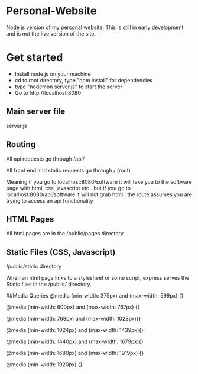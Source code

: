 # Personal-Website
Node js version of my personal website. This is still in early development and is not the live version of the site.

# Get started
- Install node js on your machine
- cd to root directory, type "npm install" for dependencies
- type "nodemon server.js" to start the server
- Go to http://localhost:8080

## Main server file
server.js

## Routing
All api requests go through /api/

All front end and static requests go through /          (root)

Meaning if you go to localhost:8080/software it will take you to the software page
with html, css, javascript etc.. but if you go to localhost:8080/api/software
it will not grab html.. the route assumes you are trying to access an api functionality

## HTML Pages
All html pages are in the /public/pages directory. 

## Static Files (CSS, Javascript)
/public/static directory

When an html page links to a stylesheet or some script, express serves the Static
files in the /public/ directory.


##Media Queries
@media (min-width: 375px) and (max-width: 599px) {}


@media (min-width: 600px) and (max-width: 767px) {}

@media (min-width: 768px) and (max-width: 1023px){}

@media (min-width: 1024px) and (max-width: 1439px){}

@media (min-width: 1440px) and (max-width: 1679px){}

@media (min-width: 1680px) and (max-width: 1919px) {}

@media (min-width: 1920px) {}